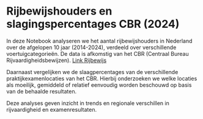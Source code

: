 # Rijbewijshouders en slagingspercentages CBR (2024)
In deze Notebook analyseren we het aantal rijbewijshouders in Nederland over de afgelopen 10 jaar (2014-2024), verdeeld over verschillende voertuigcategorieën. De data is afkomstig van het CBR (Centraal Bureau Rijvaardigheidsbewijzen). [Link Rijbewijs](https://opendata.cbs.nl/#/CBS/nl/dataset/83488NED/table)

Daarnaast vergelijken we de slaagpercentages van de verschillende praktijkexamenlocaties van het CBR. Hierbij onderzoeken we welke locaties als moeilijk, gemiddeld of relatief eenvoudig worden beschouwd op basis van de behaalde resultaten.

Deze analyses geven inzicht in trends en regionale verschillen in rijvaardigheid en examenresultaten.
